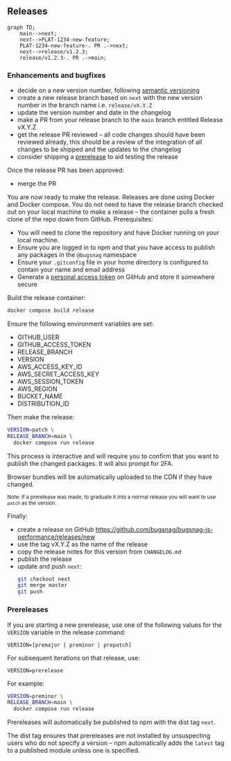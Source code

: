 ## Releases

```mermaid
graph TD;
    main-->next;
    next-->PLAT-1234-new-feature;
    PLAT-1234-new-feature-. PR .->next;
    next-->release/v1.2.3;
    release/v1.2.3-. PR .->main;
```

### Enhancements and bugfixes

- decide on a new version number, following [semantic versioning](https://semver.org/)
- create a new release branch based on `next` with the new version number in the branch name i.e. `release/vX.Y.Z`
- update the version number and date in the changelog
- make a PR from your release branch to the `main` branch entitled Release vX.Y.Z
- get the release PR reviewed – all code changes should have been reviewed already, this should be a review of the integration of all changes to be shipped and the updates to the changelog
- consider shipping a [prerelease](#prereleases) to aid testing the release

Once the release PR has been approved:

- merge the PR

You are now ready to make the release. Releases are done using Docker and Docker compose. You do not need to have the release branch checked out on your local machine to make a release – the container pulls a fresh clone of the repo down from GitHub. Prerequisites:

- You will need to clone the repository and have Docker running on your local machine.
- Ensure you are logged in to npm and that you have access to publish any packages in the `@bugsnag` namespace
- Ensure your `.gitconfig` file in your home directory is configured to contain your name and email address
- Generate a [personal access token](https://github.com/settings/tokens/new) on GitHub and store it somewhere secure

Build the release container:

```sh
docker compose build release
```

Ensure the following environment variables are set:

- GITHUB_USER
- GITHUB_ACCESS_TOKEN
- RELEASE_BRANCH
- VERSION
- AWS_ACCESS_KEY_ID
- AWS_SECRET_ACCESS_KEY
- AWS_SESSION_TOKEN
- AWS_REGION
- BUCKET_NAME
- DISTRIBUTION_ID

Then make the release:

```sh
VERSION=patch \
RELEASE_BRANCH=main \
  docker compose run release
```

This process is interactive and will require you to confirm that you want to publish the changed packages. It will also prompt for 2FA.

Browser bundles will be automatically uploaded to the CDN if they have changed.

<small>Note: if a prerelease was made, to graduate it into a normal release you will want to use `patch` as the version.</small>

Finally:

- create a release on GitHub https://github.com/bugsnag/bugsnag-js-performance/releases/new
- use the tag vX.Y.Z as the name of the release
- copy the release notes for this version from `CHANGELOG.md`
- publish the release
- update and push `next`:
  ```sh
  git checkout next
  git merge master
  git push
  ```

### Prereleases

If you are starting a new prerelease, use one of the following values for the `VERSION` variable in the release command:

```
VERSION=[premajor | preminor | prepatch]
```

For subsequent iterations on that release, use:

```
VERSION=prerelease
```

For example:

```sh
VERSION=preminor \
RELEASE_BRANCH=main \
  docker compose run release
```

Prereleases will automatically be published to npm with the dist tag `next`.

The dist tag ensures that prereleases are not installed by unsuspecting users who do not specify a version – npm automatically adds the `latest` tag to a published module unless one is specified.